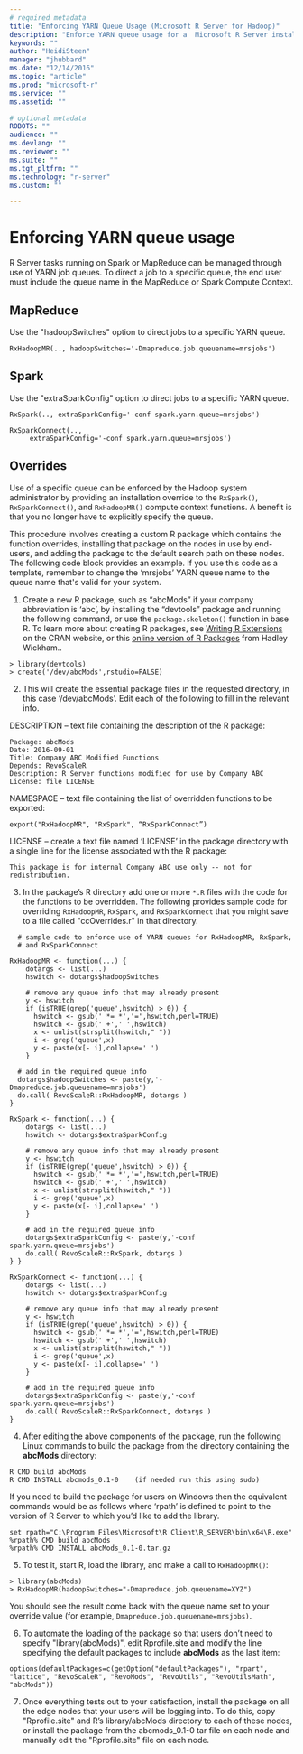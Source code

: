 ```yaml
---
# required metadata
title: "Enforcing YARN Queue Usage (Microsoft R Server for Hadoop)"
description: "Enforce YARN queue usage for a  Microsoft R Server installation on a Hadoop cluster."
keywords: ""
author: "HeidiSteen"
manager: "jhubbard"
ms.date: "12/14/2016"
ms.topic: "article"
ms.prod: "microsoft-r"
ms.service: ""
ms.assetid: ""

# optional metadata
ROBOTS: ""
audience: ""
ms.devlang: ""
ms.reviewer: ""
ms.suite: ""
ms.tgt_pltfrm: ""
ms.technology: "r-server"
ms.custom: ""

---
```

# Enforcing YARN queue usage

R Server tasks running on Spark or MapReduce can be managed through use of YARN job queues. To direct a job to a specific queue, the end user must include the queue name in the MapReduce or Spark Compute Context.

## MapReduce
Use the "hadoopSwitches" option to direct jobs to a specific YARN queue.
````
RxHadoopMR(.., hadoopSwitches='-Dmapreduce.job.queuename=mrsjobs')
````
## Spark
Use the "extraSparkConfig" option to direct jobs to a specific YARN queue.
````
RxSpark(.., extraSparkConfig='-conf spark.yarn.queue=mrsjobs')

RxSparkConnect(..,
     extraSparkConfig='-conf spark.yarn.queue=mrsjobs')
````

## Overrides

Use of a specific queue can be enforced by the Hadoop system administrator by providing an installation override to the `RxSpark()`, `RxSparkConnect()`, and `RxHadoopMR()` compute context functions. A benefit is that you no longer have to explicitly specify the queue.  

This procedure involves creating a custom R package which contains the function overrides, installing that package on the nodes in use by end-users, and adding the package to the default search path on these nodes. The following code block provides an example. If you use this code as a template, remember to change the ‘mrsjobs’ YARN queue name to the queue name that's valid for your system.

1. Create a new R package, such as “abcMods” if your company abbreviation is ‘abc’, by installing the “devtools” package and running the following command, or use the `package.skeleton()` function in base R.  To learn more about creating R packages, see [Writing R Extensions](https://cran.r-project.org/doc/manuals/r-release/R-exts.html) on the CRAN website, or this [online version of R Packages](http://r-pkgs.had.co.nz/) from Hadley Wickham..

  ~~~~
  > library(devtools)
  > create('/dev/abcMods',rstudio=FALSE)
   ~~~~

2. This will create the essential package files in the requested directory, in this case ‘/dev/abcMods’. Edit each of the following to fill in the relevant info.

  DESCRIPTION – text file containing the description of the R package:

  ~~~~
  Package: abcMods
  Date: 2016-09-01
  Title: Company ABC Modified Functions
  Depends: RevoScaleR
  Description: R Server functions modified for use by Company ABC
  License: file LICENSE
  ~~~~

  NAMESPACE – text file containing the list of overridden functions to be exported:

  ~~~~
  export("RxHadoopMR", "RxSpark", “RxSparkConnect”)
  ~~~~

  LICENSE – create a text file named ‘LICENSE’ in the package directory with a single line for the license associated with the R package:

  ~~~~
  This package is for internal Company ABC use only -- not for redistribution.
  ~~~~

3. In the package’s R directory add one or more `*.R` files with the code for the functions to be overridden. The following provides sample code for overriding `RxHadoopMR`, `RxSpark`, and `RxSparkConnect` that you might save to a file called "ccOverrides.r" in that directory.

  ~~~~
    # sample code to enforce use of YARN queues for RxHadoopMR, RxSpark,
    # and RxSparkConnect

  RxHadoopMR <- function(...) {
      dotargs <- list(...)
      hswitch <- dotargs$hadoopSwitches

      # remove any queue info that may already present
      y <- hswitch
      if (isTRUE(grep('queue',hswitch) > 0)) {
        hswitch <- gsub(' *= *','=',hswitch,perl=TRUE)
        hswitch <- gsub(' +',' ',hswitch)
        x <- unlist(strsplit(hswitch," "))
        i <- grep('queue',x)
        y <- paste(x[- i],collapse=' ')
      } 	

    # add in the required queue info
    dotargs$hadoopSwitches <- paste(y,'-Dmapreduce.job.queuename=mrsjobs')
    do.call( RevoScaleR::RxHadoopMR, dotargs )
  }

  RxSpark <- function(...) {
      dotargs <- list(...)
      hswitch <- dotargs$extraSparkConfig

      # remove any queue info that may already present
      y <- hswitch
      if (isTRUE(grep('queue',hswitch) > 0)) {
        hswitch <- gsub(' *= *','=',hswitch,perl=TRUE)
        hswitch <- gsub(' +',' ',hswitch)
        x <- unlist(strsplit(hswitch," "))
        i <- grep('queue',x)
        y <- paste(x[- i],collapse=' ')
      }

      # add in the required queue info
      dotargs$extraSparkConfig <- paste(y,'-conf spark.yarn.queue=mrsjobs')
      do.call( RevoScaleR::RxSpark, dotargs )
  } }

  RxSparkConnect <- function(...) {
      dotargs <- list(...)
      hswitch <- dotargs$extraSparkConfig

      # remove any queue info that may already present
      y <- hswitch
      if (isTRUE(grep('queue',hswitch) > 0)) {
        hswitch <- gsub(' *= *','=',hswitch,perl=TRUE)
        hswitch <- gsub(' +',' ',hswitch)
        x <- unlist(strsplit(hswitch," "))
        i <- grep('queue',x)
        y <- paste(x[- i],collapse=' ')
      }

      # add in the required queue info
      dotargs$extraSparkConfig <- paste(y,'-conf spark.yarn.queue=mrsjobs')
      do.call( RevoScaleR::RxSparkConnect, dotargs )
  }
~~~~

4. After editing the above components of the package, run the following Linux commands to build the package from the directory containing the **abcMods** directory:

  ~~~~
  R CMD build abcMods
  R CMD INSTALL abcmods_0.1-0    (if needed run this using sudo)
  ~~~~

  If you need to build the package for users on Windows then the equivalent commands would be as follows where ‘rpath’ is defined to point to the version of R Server to which you’d like to add the library.  

  ~~~~
  set rpath="C:\Program Files\Microsoft\R Client\R_SERVER\bin\x64\R.exe"
  %rpath% CMD build abcMods
  %rpath% CMD INSTALL abcMods_0.1-0.tar.gz
  ~~~~

5. To test it, start R, load the library, and make a call to `RxHadoopMR()`:

  ~~~~
  > library(abcMods)
  > RxHadoopMR(hadoopSwitches="-Dmapreduce.job.queuename=XYZ")
  ~~~~

  You should see the result come back with the queue name set to your override value (for example, `Dmapreduce.job.queuename=mrsjobs)`.

6. To automate the loading of the package so that users don’t need to specify "library(abcMods)", edit Rprofile.site and modify the line specifying the default packages to include **abcMods** as the last item:

  ~~~~
  options(defaultPackages=c(getOption("defaultPackages"), "rpart", "lattice", "RevoScaleR", "RevoMods", "RevoUtils", "RevoUtilsMath", "abcMods"))
  ~~~~

7. Once everything tests out to your satisfaction, install the package on all the edge nodes that your users will be logging into. To do this, copy "Rprofile.site" and R’s library/abcMods directory to each of these nodes, or install the package from the abcmods_0.1-0 tar file on each node and manually edit the "Rprofile.site" file on each node.    
